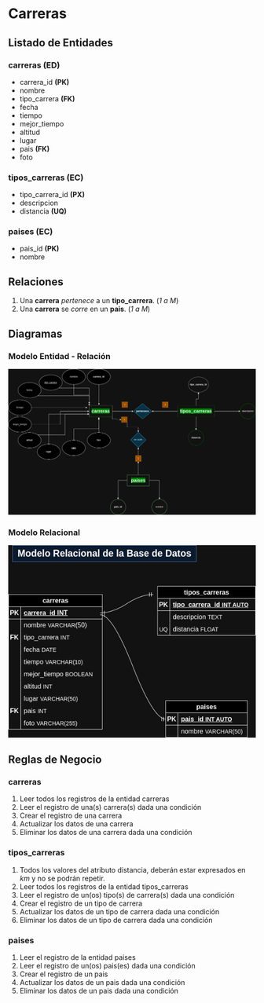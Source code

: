 # Carreras

## Listado de Entidades

### carreras **(ED)**

- carrera_id **(PK)**
- nombre
- tipo_carrera **(FK)**
- fecha
- tiempo
- mejor_tiempo
- altitud
- lugar
- pais **(FK)**
- foto

### tipos_carreras **(EC)**

- tipo_carrera_id **(PX)**
- descripcion
- distancia **(UQ)**

### paises **(EC)**

- pais_id **(PK)**
- nombre

## Relaciones

1. Una **carrera** _pertenece_ a un **tipo_carrera**. (_1 a M_)
1. Una **carrera** se _corre_ en un **pais**. (_1 a M_)

## Diagramas

### Modelo Entidad - Relación

![Modelo Entidad Relación](./Carreras_ModeloE-R.png)

### Modelo Relacional

![Modelo Relacional](./Carreras_ModeloRelacional.png)

## Reglas de Negocio

<!-- Las reglas de negocio son las reglas que se establecen para que el usuario pueda almacenar, manipular la información -->

### carreras

1. Leer todos los registros de la entidad carreras
1. Leer el registro de una(s) carrera(s) dada una condición
1. Crear el registro de una carrera
1. Actualizar los datos de una carrera
1. Eliminar los datos de una carrera dada una condición

### tipos_carreras

1. Todos los valores del atributo distancia, deberán estar expresados en _km_ y no se podrán repetir.
1. Leer todos los registros de la entidad tipos_carreras
1. Leer el registro de un(os) tipo(s) de carrera(s) dada una condición
1. Crear el registro de un tipo de carrera
1. Actualizar los datos de un tipo de carrera dada una condición
1. Eliminar los datos de un tipo de carrera dada una condición

### paises

1. Leer el registro de la entidad paises
1. Leer el registro de un(os) pais(es) dada una condición
1. Crear el registro de un pais
1. Actualizar los datos de un pais dada una condición
1. Eliminar los datos de un pais dada una condición
